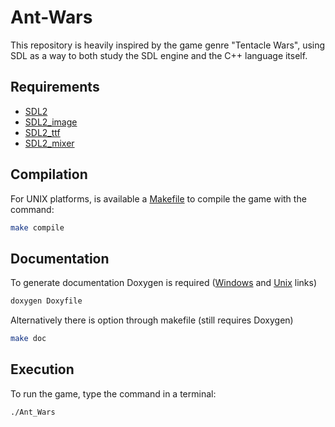 # Ant-Wars
This repository is heavily inspired by the game genre "Tentacle Wars", using SDL as a way to both study the SDL engine and the C++ language itself.

## Requirements

 * [SDL2](https://github.com/libsdl-org/SDL)
 * [SDL2_image](https://github.com/libsdl-org/SDL_image)
 * [SDL2_ttf](https://github.com/libsdl-org/SDL_ttf)
 * [SDL2_mixer](https://github.com/libsdl-org/SDL_mixer)

## Compilation

For UNIX platforms, is available a [Makefile](Makefile) to compile the game with the command: 
```sh
make compile
```

## Documentation

To generate documentation Doxygen is required ([Windows](https://www.doxygen.nl/manual/install.html#install_src_windows) and [Unix](https://www.doxygen.nl/manual/install.html#install_src_unix) links)

```sh
doxygen Doxyfile
```

Alternatively there is option through makefile (still requires Doxygen)
```sh
make doc
```

## Execution

To run the game, type the command in a terminal: 
```sh
./Ant_Wars
```
